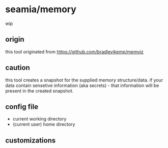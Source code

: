 # seamia/memory

wip

## origin
this tool originated from https://github.com/bradleyjkemp/memviz

## caution
this tool creates a snapshot for the supplied memory structure/data.
if your data contain sensetive information (aka secrets) - that information will be present in the created snapshot.

## config file

* current working directory
* (current user) home directory

## customizations